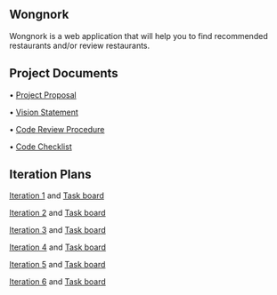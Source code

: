 ## Wongnork
Wongnork is a web application that will help you to find recommended restaurants and/or review restaurants.

## Project Documents

• [Project Proposal](https://docs.google.com/document/d/1cibKReE7fufIIWBa5UsEatZo1PgeTS3rAfY2V7jv_cw/edit#heading=h.vn7vb3jwnex)

• [Vision Statement](https://github.com/WongNork/wongnork/wiki/Vision-Statement)

• [Code Review Procedure](https://github.com/WongNork/wongnork/wiki/Code-Checklist)

• [Code Checklist](https://github.com/WongNork/wongnork/wiki/Code-Checklist)

## Iteration Plans

[Iteration 1](https://github.com/WongNork/wongnork/wiki/Iteration-1) and [Task board](https://github.com/WongNork/wongnork/projects/1)    

[Iteration 2](https://github.com/WongNork/wongnork/wiki/Iteration-2) and [Task board](https://github.com/WongNork/wongnork/projects/2)   

[Iteration 3](https://github.com/WongNork/wongnork/wiki/Iteration-3) and [Task board](https://github.com/WongNork/wongnork/projects/3)   

[Iteration 4](https://github.com/WongNork/wongnork/wiki/Iteration-4) and [Task board](https://github.com/WongNork/wongnork/projects/4)   

[Iteration 5](https://github.com/WongNork/wongnork/wiki/Iteration-5) and [Task board](https://github.com/WongNork/wongnork/projects/5)   

[Iteration 6](https://github.com/WongNork/wongnork/wiki/Iteration-6) and [Task board](https://github.com/WongNork/wongnork/projects/6)   
